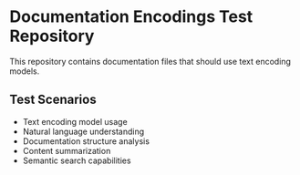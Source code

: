 # Documentation Encodings Test Repository

This repository contains documentation files that should use text encoding models.

## Test Scenarios
- Text encoding model usage
- Natural language understanding
- Documentation structure analysis
- Content summarization
- Semantic search capabilities
